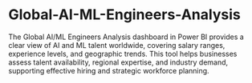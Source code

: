 # Global-AI-ML-Engineers-Analysis
 The Global AI/ML Engineers Analysis dashboard in Power BI provides a clear view of AI and ML talent worldwide, covering salary ranges, experience levels, and geographic trends. This tool helps businesses assess talent availability, regional expertise, and industry demand, supporting effective hiring and strategic workforce planning.
